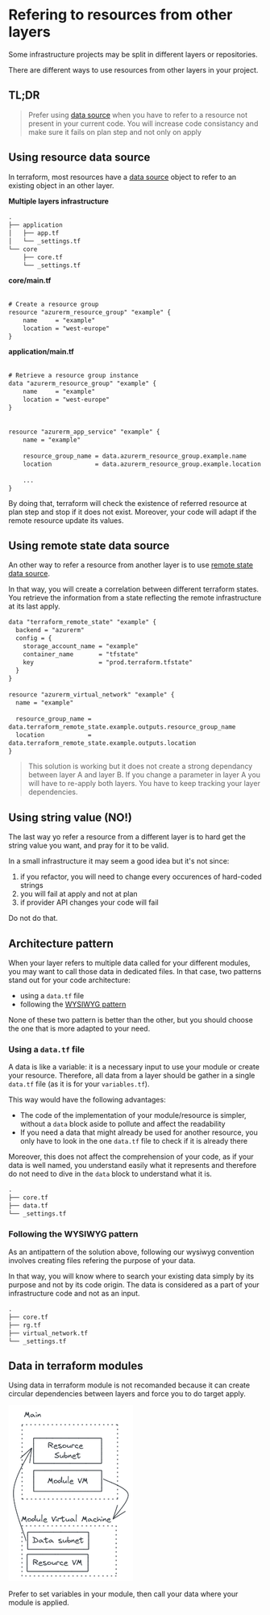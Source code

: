 # Refering to resources from other layers

Some infrastructure projects may be split in different layers or repositories.

There are different ways to use resources from other layers in your project.

## TL;DR

> Prefer using [data source](https://www.terraform.io/language/data-sources) when you have to refer to a resource not present in your current code.
> You will increase code consistancy and make sure it fails on plan step and not only on apply


## Using resource data source

In terraform, most resources have a [data source](https://www.terraform.io/language/data-sources) object to refer to an existing object in an other layer. 

**Multiple layers infrastructure**
```bash=
.
├── application
│   ├── app.tf
│   └── _settings.tf
└── core
    ├── core.tf
    └── _settings.tf
```

**core/main.tf**
```hcl=

# Create a resource group
resource "azurerm_resource_group" "example" {
    name     = "example"
    location = "west-europe"
}
```

**application/main.tf**
```hcl=

# Retrieve a resource group instance 
data "azurerm_resource_group" "example" {
    name     = "example"
    location = "west-europe"
}


resource "azurerm_app_service" "example" {
    name = "example"
    
    resource_group_name = data.azurerm_resource_group.example.name
    location            = data.azurerm_resource_group.example.location

    ...
}
```

By doing that, terraform will check the existence of referred resource at plan step and stop if it does not exist.
Moreover, your code will adapt if the remote resource update its values.

## Using remote state data source

An other way to refer a resource from another layer is to use [remote state data source](https://www.terraform.io/language/state/remote-state-data).

In that way, you will create a correlation between different terraform states. You retrieve the information from a state reflecting the remote infrastructure at its last apply. 

```hcl=
data "terraform_remote_state" "example" {
  backend = "azurerm"
  config = {
    storage_account_name = "example"
    container_name       = "tfstate"
    key                  = "prod.terraform.tfstate"
  }
}

resource "azurerm_virtual_network" "example" {
  name = "example"

  resource_group_name = data.terraform_remote_state.example.outputs.resource_group_name
  location            = data.terraform_remote_state.example.outputs.location
}
```

> This solution is working but it does not create a strong dependancy between layer A and layer B. If you change a parameter in layer A you will have to re-apply both layers. You have to keep tracking your layer dependencies. 

## Using string value (NO!)

The last way yo refer a resource from a different layer is to hard get the string value you want, and pray for it to be valid.

In a small infrastructure it may seem a good idea but it's not since:
1. if you refactor, you will need to change every occurences of hard-coded strings
2. you will fail at apply and not at plan
3. if provider API changes your code will fail

Do not do that.

## Architecture pattern

When your layer refers to multiple data called for your different modules, you may want to call those data in dedicated files. 
In that case, two patterns stand out for your code architecture:
- using a `data.tf` file
- following the [WYSIWYG pattern](./wysiwg_patterns.md)

None of these two pattern is better than the other, but you should choose the one that is more adapted to your need.

### Using a `data.tf` file

A data is like a variable: it is a necessary input to use your module or create your resource. Therefore, all data from a layer should be gather in a single `data.tf` file (as it is for your `variables.tf`).

This way would have the following advantages:

- The code of the implementation of your module/resource is simpler, without a `data` block aside to pollute and affect the readability
- If you need a data that might already be used for another resource, you only have to look in the one `data.tf` file to check if it is already there

Moreover, this does not affect the comprehension of your code, as if your data is well named, you understand easily what it represents and therefore do not need to dive in the `data` block to understand what it is.

```bash=
.
├── core.tf
├── data.tf
└── _settings.tf
```

### Following the WYSIWYG pattern

As an antipattern of the solution above, following our wysiwyg convention involves creating files refering the purpose of your data. 

In that way, you will know where to search your existing data simply by its purpose and not by its code origin. The data is considered as a part of your infrastructure code and not as an input.

```bash=
.
├── core.tf
├── rg.tf
├── virtual_network.tf
└── _settings.tf
```

## Data in terraform modules

Using data in terraform module is not recomanded because it can create circular dependencies between layers and force you to do target apply.

![Data Circular dependency](./assets/img/data_circular_dependency.png)


Prefer to set variables in your module, then call your data where your module is applied.